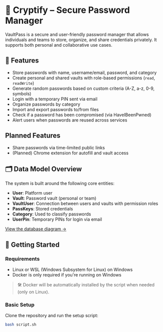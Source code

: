 # 🔐 Cryptify – Secure Password Manager

VaultPass is a secure and user-friendly password manager that allows individuals and teams to store, organize, and share credentials privately. It supports both personal and collaborative use cases.

## 🧩 Features

- Store passwords with name, username/email, password, and category
- Create personal and shared vaults with role-based permissions (`read`, `readWrite`)
- Generate random passwords based on custom criteria (A-Z, a-z, 0-9, symbols)
- Login with a temporary PIN sent via email
- Organize passwords by category
- Import and export passwords to/from files
- Check if a password has been compromised (via HaveIBeenPwned)
- Alert users when passwords are reused across services

## Planned Features
- Share passwords via time-limited public links
- (Planned) Chrome extension for autofill and vault access

## 🗂️ Data Model Overview

The system is built around the following core entities:

- **User**: Platform user
- **Vault**: Password vault (personal or team)
- **VaultUser**: Connection between users and vaults with permission roles
- **PassKeys**: Stored credentials
- **Category**: Used to classify passwords
- **UserPin**: Temporary PINs for login via email

[View the database diagram →](DB_Model.jpg)

## 🚀 Getting Started

### Requirements

- Linux or WSL (Windows Subsystem for Linux) on Windows  
- Docker is only required if you're running on Windows

> 🛠️ Docker will be automatically installed by the script when needed (only on Linux).


### Basic Setup

Clone the repository and run the setup script:

```bash
bash script.sh